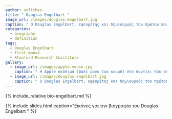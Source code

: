 ```yaml
---
author: sofitheo 
title: " Douglas Engelbart "
image_url: /images/douglas-engelbart.jpg
caption: " O Douglas Engelbart, εφευρέτης και δημιουργός του πρώτου mouse για υπολογιστές αλλά και αρκετών ακόμα καινοτόμων τεχνολογιών στο χώρο της πληροφορικής. "
categories:
  - biography
  - definition
tags:
  - Douglas Engelbart
  - first mouse
  - Stanford Research Inistitute
gallery:
  - image_url: /images/apple-mouse.jpg
    caption: " Η Apple σκόπιμα έβαλε μόνο ένα κουμπί στο ποντίκι που συνόδευε τον πρώτο δικό της εμπορικά επιτυχημένο επιτραπέζιο υπολογιστή με επιφάνεια εργασίας.Με αυτόν τον τρόπο -αν και μείωνε τις δυνατότητες της συσκευής εισόδου- την έκανε πιο απλή και μηδένιζε την πιθανότητα να πατήσει λάθος κουμπί ο (αρχάριος σε γραφικά περιβάλλοντα) χρήστης. "
  - image_url: /images/douglas-engelbart.jpg
    caption: " O Douglas Engelbart, εφευρέτης και δημιουργός του πρώτου mouse για υπολογιστές αλλά και αρκετών ακόμα καινοτόμων τεχνολογιών στο χώρο της πληροφορικής. "
---
```


{% include_relative bio-engelbart.md %}

{% include slides.html caption="Εικόνες για την βιογραφία του Douglas Engelbart " %}
